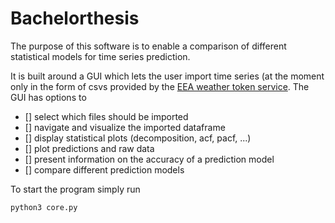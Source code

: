 # Bachelorthesis

The purpose of this software is to enable a comparison of different statistical models for time series prediction.

It is built around a GUI which lets the user import time series (at the moment only in the form of csvs provided by the [EEA weather token service]( http://discomap.eea.europa.eu/map/fme/AirQualityExport.htm).
The GUI has options to
- [] select which files should be imported
- [] navigate and visualize the imported dataframe
- [] display statistical plots (decomposition, acf, pacf, ...)
- [] plot predictions and raw data
- [] present information on the accuracy of a prediction model
- [] compare different prediction models

To start the program simply run 
```
python3 core.py
```
